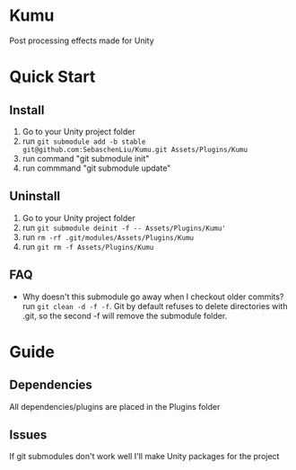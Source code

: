 # Kumu
Post processing effects made for Unity

# Quick Start
## Install
1. Go to your Unity project folder
1. run `git submodule add -b stable git@github.com:SebaschenLiu/Kumu.git Assets/Plugins/Kumu` 
1. run command "git submodule init"
1. run commmand "git submodule update"

## Uninstall
1. Go to your Unity project folder
1. run `git submodule deinit -f -- Assets/Plugins/Kumu'   ` 
1. run `rm -rf .git/modules/Assets/Plugins/Kumu`
1. run `git rm -f Assets/Plugins/Kumu`

## FAQ
* Why doesn't this submodule go away when I checkout older commits?
	run `git clean -d -f -f`. Git by default refuses to delete directories with .git, so the second -f will remove the submodule folder.

# Guide
## Dependencies

All dependencies/plugins are placed in the Plugins folder

## Issues
If git submodules don't work well I'll make Unity packages for the project
